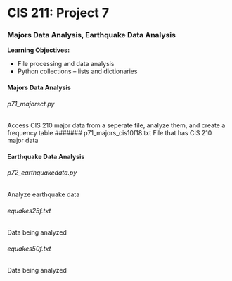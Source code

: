 # CIS 211: Project 7
### Majors Data Analysis, Earthquake Data Analysis

**Learning Objectives:**
- File processing and data analysis
- Python collections – lists and dictionaries

#### Majors Data Analysis
###### p71_majorsct.py
Access CIS 210 major data from a seperate file, analyze them, and create a frequency table
####### p71_majors_cis10f18.txt
File that has CIS 210 major data


#### Earthquake Data Analysis
###### p72_earthquakedata.py
Analyze earthquake data
###### equakes25f.txt
Data being analyzed
###### equakes50f.txt
Data being analyzed
